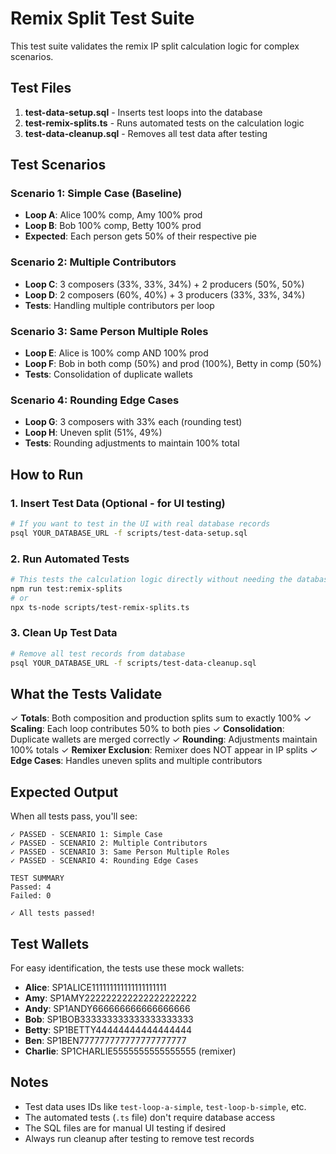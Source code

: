 # Remix Split Test Suite

This test suite validates the remix IP split calculation logic for complex scenarios.

## Test Files

1. **test-data-setup.sql** - Inserts test loops into the database
2. **test-remix-splits.ts** - Runs automated tests on the calculation logic
3. **test-data-cleanup.sql** - Removes all test data after testing

## Test Scenarios

### Scenario 1: Simple Case (Baseline)
- **Loop A**: Alice 100% comp, Amy 100% prod
- **Loop B**: Bob 100% comp, Betty 100% prod
- **Expected**: Each person gets 50% of their respective pie

### Scenario 2: Multiple Contributors
- **Loop C**: 3 composers (33%, 33%, 34%) + 2 producers (50%, 50%)
- **Loop D**: 2 composers (60%, 40%) + 3 producers (33%, 33%, 34%)
- **Tests**: Handling multiple contributors per loop

### Scenario 3: Same Person Multiple Roles
- **Loop E**: Alice is 100% comp AND 100% prod
- **Loop F**: Bob in both comp (50%) and prod (100%), Betty in comp (50%)
- **Tests**: Consolidation of duplicate wallets

### Scenario 4: Rounding Edge Cases
- **Loop G**: 3 composers with 33% each (rounding test)
- **Loop H**: Uneven split (51%, 49%)
- **Tests**: Rounding adjustments to maintain 100% total

## How to Run

### 1. Insert Test Data (Optional - for UI testing)
```bash
# If you want to test in the UI with real database records
psql YOUR_DATABASE_URL -f scripts/test-data-setup.sql
```

### 2. Run Automated Tests
```bash
# This tests the calculation logic directly without needing the database
npm run test:remix-splits
# or
npx ts-node scripts/test-remix-splits.ts
```

### 3. Clean Up Test Data
```bash
# Remove all test records from database
psql YOUR_DATABASE_URL -f scripts/test-data-cleanup.sql
```

## What the Tests Validate

✓ **Totals**: Both composition and production splits sum to exactly 100%
✓ **Scaling**: Each loop contributes 50% to both pies
✓ **Consolidation**: Duplicate wallets are merged correctly
✓ **Rounding**: Adjustments maintain 100% totals
✓ **Remixer Exclusion**: Remixer does NOT appear in IP splits
✓ **Edge Cases**: Handles uneven splits and multiple contributors

## Expected Output

When all tests pass, you'll see:
```
✓ PASSED - SCENARIO 1: Simple Case
✓ PASSED - SCENARIO 2: Multiple Contributors
✓ PASSED - SCENARIO 3: Same Person Multiple Roles
✓ PASSED - SCENARIO 4: Rounding Edge Cases

TEST SUMMARY
Passed: 4
Failed: 0

✓ All tests passed!
```

## Test Wallets

For easy identification, the tests use these mock wallets:
- **Alice**: SP1ALICE111111111111111111111
- **Amy**: SP1AMY222222222222222222222
- **Andy**: SP1ANDY666666666666666666
- **Bob**: SP1BOB333333333333333333333
- **Betty**: SP1BETTY44444444444444444
- **Ben**: SP1BEN777777777777777777777
- **Charlie**: SP1CHARLIE5555555555555555 (remixer)

## Notes

- Test data uses IDs like `test-loop-a-simple`, `test-loop-b-simple`, etc.
- The automated tests (`.ts` file) don't require database access
- The SQL files are for manual UI testing if desired
- Always run cleanup after testing to remove test records
